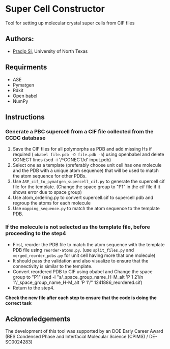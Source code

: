 # Super Cell Constructor
Tool for setting up molecular crystal super cells from CIF files

## Authors:
- [Pradip Si](https://www.valsson.info/members/pradip-si), University of North Texas

## Requirments
- ASE
- Pymatgen
- Rdkit
- Open babel 
- NumPy

## Instructions 

### Generate a PBC supercell from a CIF file collected from the CCDC database
1. Save the CIF files for all polymorphs as PDB and add missing Hs if required ( `obabel file.pdb -O file.pdb -h`) using openbabel and delete CONECT lines (sed -i '/^CONECT/d' input.pdb)
3. Select one as a template (preferably choose unit cell has one molecule and the PDB with a unique atom sequence) that will be used to match the atom sequence for other PDBs.
4. Use `ASE_cif_to_pymatgen_supercell_cif.py` to generate the supercell cif file for the template. (Change the space group to "P1" in the cif file if it shows error due to space group) 
5. Use atom_ordering.py to convert supercell.cif to supercell.pdb and regroup the atoms for each molecule 
6. Use `mapping_sequence.py` to match the atom sequence to the template PDB. 

### If the molecule is not selected as the template file, before proceeding to the step4

- First, reorder the PDB file to match the atom sequence with the template PDB file using `reorder-atoms.py`. (use `split_files.py` and `merged_reorder_pdbs.py` for unit cell having more that one molecule)
- It should pass the validation and also visualize to ensure that the connectivity is similar to the template.
- Convert reordered PDB to CIF using obabel and Change the space group to "P1" (sed -i "s/_space_group_name_H-M_alt 'P 1 21\/n 1'/_space_group_name_H-M_alt 'P 1'/" 1241886_reordered.cif)
- Return to the step4.


**Check the new file after each step to ensure that the code is doing the correct task**

## Acknowledgements
The development of this tool was supported by an DOE Early Career Award (BES Condensed Phase and Interfacial Molecular Science (CPIMS) / DE-SC0024283)

